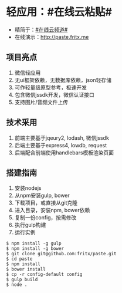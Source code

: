 轻应用：#在线云粘贴#
===

- 精简于：[#在线云频道#](https://github.com/fritx/channel)
- 在线演示：<http://paste.fritx.me>

## 项目亮点

1. 微信轻应用
2. 无ui框架依赖，无数据库依赖，json轻存储
3. 可作轻量级原型参考，极速开发
4. 包含微信jssdk开发，微信认证接口
5. 支持图片/音频文件上传

## 技术采用

1. 前端主要基于jqeury2, lodash, 微信jssdk
2. 后端主要基于express4, lowdb, request
3. 后端配合前端使用handlebars模板渲染页面

## 搭建指南

1. 安装nodejs
2. 从npm安装gulp, bower
3. 下载项目，或直接从git克隆
4. 进入目录，安装npm, bower依赖
5. 复制一份config，按需修改
6. 执行gulp构建
7. 运行实例

```
$ npm install -g gulp
$ npm install -g bower
$ git clone git@github.com:fritx/paste.git
$ cd paste
$ npm install
$ bower install
$ cp -r config-default config
$ gulp build
$ node .
```
